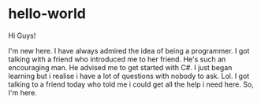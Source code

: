 # hello-world

Hi Guys!

I'm new here. I have always admired the idea of being a programmer.
I got talking with a friend who introduced me to her friend. He's such an encouraging man.
He advised me to get started with C#. I just began learning but i realise i have a lot of 
questions with nobody to ask. Lol. I got talking to a friend today who told me i could get 
all the help i need here. 
So, I'm here.
